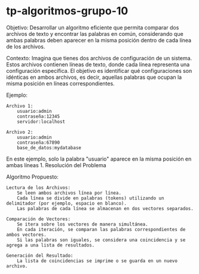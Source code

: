 # tp-algoritmos-grupo-10

Objetivo: Desarrollar un algoritmo eficiente que permita comparar dos archivos de texto y encontrar las palabras en común, considerando que ambas palabras deben aparecer en la misma posición dentro de cada línea de los archivos.

Contexto: Imagina que tienes dos archivos de configuración de un sistema. Estos archivos contienen líneas de texto, donde cada línea representa una configuración específica. El objetivo es identificar qué configuraciones son idénticas en ambos archivos, es decir, aquellas palabras que ocupan la misma posición en líneas correspondientes.

Ejemplo:

    Archivo 1:
        usuario:admin
        contraseña:12345
        servidor:localhost

    Archivo 2:
        usuario:admin
        contraseña:67890
        base_de_datos:mydatabase

En este ejemplo, solo la palabra "usuario" aparece en la misma posición en ambas líneas 1.
Resolución del Problema

Algoritmo Propuesto:

    Lectura de los Archivos:
        Se leen ambos archivos línea por línea.
        Cada línea se divide en palabras (tokens) utilizando un delimitador (por ejemplo, espacio en blanco).
        Las palabras de cada línea se almacenan en dos vectores separados.

    Comparación de Vectores:
        Se itera sobre los vectores de manera simultánea.
        En cada iteración, se comparan las palabras correspondientes de ambos vectores.
        Si las palabras son iguales, se considera una coincidencia y se agrega a una lista de resultados.

    Generación del Resultado:
        La lista de coincidencias se imprime o se guarda en un nuevo archivo.

